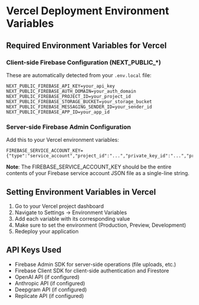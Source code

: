 # Vercel Deployment Environment Variables

## Required Environment Variables for Vercel

### Client-side Firebase Configuration (NEXT_PUBLIC_*)
These are automatically detected from your `.env.local` file:

```
NEXT_PUBLIC_FIREBASE_API_KEY=your_api_key
NEXT_PUBLIC_FIREBASE_AUTH_DOMAIN=your_auth_domain
NEXT_PUBLIC_FIREBASE_PROJECT_ID=your_project_id
NEXT_PUBLIC_FIREBASE_STORAGE_BUCKET=your_storage_bucket
NEXT_PUBLIC_FIREBASE_MESSAGING_SENDER_ID=your_sender_id
NEXT_PUBLIC_FIREBASE_APP_ID=your_app_id
```

### Server-side Firebase Admin Configuration
Add this to your Vercel environment variables:

```
FIREBASE_SERVICE_ACCOUNT_KEY={"type":"service_account","project_id":"...","private_key_id":"...","private_key":"...","client_email":"...","client_id":"...","auth_uri":"...","token_uri":"...","auth_provider_x509_cert_url":"...","client_x509_cert_url":"..."}
```

**Note**: The FIREBASE_SERVICE_ACCOUNT_KEY should be the entire contents of your Firebase service account JSON file as a single-line string.

## Setting Environment Variables in Vercel

1. Go to your Vercel project dashboard
2. Navigate to Settings → Environment Variables
3. Add each variable with its corresponding value
4. Make sure to set the environment (Production, Preview, Development)
5. Redeploy your application

## API Keys Used

- Firebase Admin SDK for server-side operations (file uploads, etc.)
- Firebase Client SDK for client-side authentication and Firestore
- OpenAI API (if configured)
- Anthropic API (if configured)
- Deepgram API (if configured)
- Replicate API (if configured)
